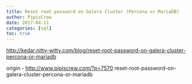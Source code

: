 ```yaml
---
title: Reset root password on Galera Cluster (Percona or MariaDB)
author: PipisCrew
date: 2017-04-11
categories: [sql]
toc: true
---
```


http://kedar.nitty-witty.com/blog/reset-root-password-on-galera-cluster-percona-or-mariadb

origin - http://www.pipiscrew.com/?p=7570 reset-root-password-on-galera-cluster-percona-or-mariadb